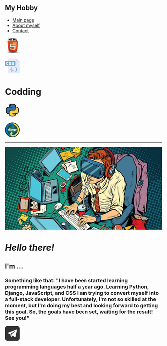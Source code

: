 <head>
    <meta charset="UTF-8">
    <title>Hobby</title>
    <link rel="stylesheet" href="https://github.com/Viton4ik/Info_page_HTML/blob/master/hf.css">
</head>
<body>
<nav class="header">
    <div class="inner-header">
        <div class="logo-container">
            <h1>My Hobby</h1>
        </div>
        <ul class="navigation">
            <a href="#" title ="Main page"><li>Main page</li></a>
            <a href="#" title ="Some info about myself"><li>About myself</li></a>
            <a href="https://t.me/Viton4ik" title ="@Victor"><li>Contact</li></a>
        </ul>
    </div>
</nav>
<!-- Main Content-->
<div class="content">
    <div class="topic-container">
        <p><img src="https://github.com/Viton4ik/Info_page_HTML/blob/master/html.jpeg" alt="html" width="50x" height="50x"></p>
        <p></p>
        <p><img src="https://github.com/Viton4ik/Info_page_HTML/blob/master/css.png" alt="css" width="47x" height="47x"></p>
        <p></p>
        <h1>Codding</h1>
        <p></p>
        <p><img src="https://github.com/Viton4ik/Info_page_HTML/blob/master/python.jpg" alt="python" width="47x" height="47x"></p>
        <p></p>
        <p><img src="https://github.com/Viton4ik/Info_page_HTML/blob/master/django.png" alt="django" width="47x" height="47x"></p>
    </div>
    <div class="info-container">
        <div class="info">
            <hr>
            <a href="" title ="@Victor"><img src="https://github.com/Viton4ik/Info_page_HTML/blob/master/logo1.jpg" alt="logo" class="leftfoto"></a>
            <h1><em>Hello there!</em></h1>
            <h2>I'm ...</h2>
            <h3>Something like that: "I have been started learning programming languages half a year ago.
                Learning Python, Django, JavaScript, and CSS I am trying to convert myself into a full-stack developer.
                Unfortunately, I'm not so skilled at the moment, but I'm doing my best and looking forward to getting this goal.
                So, the goals have been set, waiting for the result! See you!"
            </h3>
        </div>
    </div>
<footer class="footer">
    <div class="footer-info">
        <a href="https://t.me/Viton4ik" title ="@Victor"><img src="https://github.com/Viton4ik/Info_page_HTML/blob/master/telegram.png" alt="@Victor" width="47x" height="47x"></a>
    </div>
</footer>
</body>
</html>
